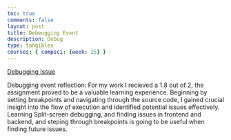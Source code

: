 ```yaml
---
toc: true
comments: false
layout: post
title: Debeugging Event
description: Debug
type: tangibles
courses: { compsci: {week: 25} }
---
```


[Debugging Issue](https://github.com/VanceReynolds/cspblog2/issues/8)

Debugging event reflection: For my work I recieved a 1.8 out of 2, the assignment proved to be a valuable learning experience. Beginning by setting breakpoints and navigating through the source code, I gained crucial insight into the flow of execution and identified potential issues effectively. Learning Split-screen debugging, and finding issues in frontend and backend, and steping through breakpoints is going to be useful when finding future issues.
